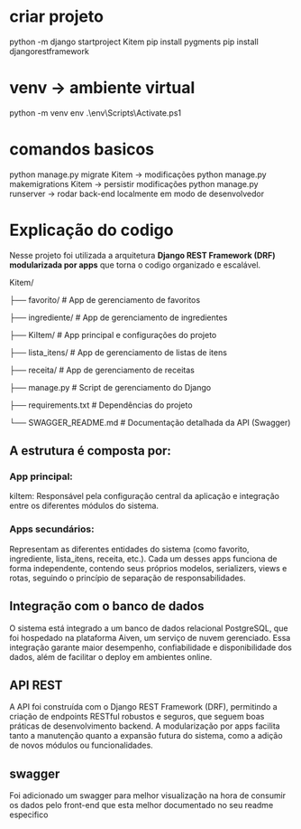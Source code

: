 # criar projeto
python -m django startproject Kitem 
pip install pygments 
pip install djangorestframework

# venv -> ambiente virtual
python -m venv env
.\env\Scripts\Activate.ps1

# comandos basicos
python manage.py migrate Kitem -> modificações
python manage.py makemigrations Kitem -> persistir modificações
python manage.py runserver -> rodar back-end localmente em modo de desenvolvedor

# Explicação do codigo
Nesse projeto foi utilizada a arquitetura **Django REST Framework (DRF) modularizada por apps** que torna o codigo organizado e escalável.

Kitem/

├── favorito/            # App de gerenciamento de favoritos

├── ingrediente/         # App de gerenciamento de ingredientes

├── KiItem/              # App principal e configurações do projeto

├── lista_itens/         # App de gerenciamento de listas de itens

├── receita/             # App de gerenciamento de receitas

├── manage.py            # Script de gerenciamento do Django

├── requirements.txt     # Dependências do projeto

└── SWAGGER_README.md    # Documentação detalhada da API (Swagger)

## A estrutura é composta por:
  ### App principal: 
  kiItem: Responsável pela configuração central da aplicação e integração entre os diferentes módulos do sistema.
  ### Apps secundários: 
  Representam as diferentes entidades do sistema (como favorito, ingrediente, lista_itens, receita, etc.). Cada um desses apps funciona de forma independente, contendo seus próprios modelos, serializers, views e rotas, seguindo o princípio de separação de responsabilidades.
## Integração com o banco de dados
O sistema está integrado a um banco de dados relacional PostgreSQL, que foi hospedado na plataforma Aiven, um serviço de nuvem gerenciado. Essa integração garante maior desempenho, confiabilidade e disponibilidade dos dados, além de facilitar o deploy em ambientes online.
## API REST
A API foi construída com o Django REST Framework (DRF), permitindo a criação de endpoints RESTful robustos e seguros, que seguem boas práticas de desenvolvimento backend. A modularização por apps facilita tanto a manutenção quanto a expansão futura do sistema, como a adição de novos módulos ou funcionalidades.
## swagger
Foi adicionado um swagger para melhor visualização na hora de consumir os dados pelo front-end que esta melhor documentado no seu readme especifico
